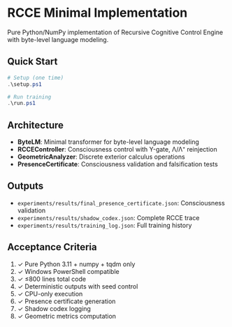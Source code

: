 # RCCE Minimal Implementation

Pure Python/NumPy implementation of Recursive Cognitive Control Engine with byte-level language modeling.

## Quick Start

```powershell
# Setup (one time)
.\setup.ps1

# Run training
.\run.ps1
```

## Architecture

- **ByteLM**: Minimal transformer for byte-level language modeling
- **RCCEController**: Consciousness control with Υ-gate, Λ/Λ⁺ reinjection
- **GeometricAnalyzer**: Discrete exterior calculus operations
- **PresenceCertificate**: Consciousness validation and falsification tests

## Outputs

- `experiments/results/final_presence_certificate.json`: Consciousness validation
- `experiments/results/shadow_codex.json`: Complete RCCE trace
- `experiments/results/training_log.json`: Full training history

## Acceptance Criteria

1. ✓ Pure Python 3.11 + numpy + tqdm only
2. ✓ Windows PowerShell compatible
3. ✓ ≤800 lines total code
4. ✓ Deterministic outputs with seed control
5. ✓ CPU-only execution
6. ✓ Presence certificate generation
7. ✓ Shadow codex logging
8. ✓ Geometric metrics computation